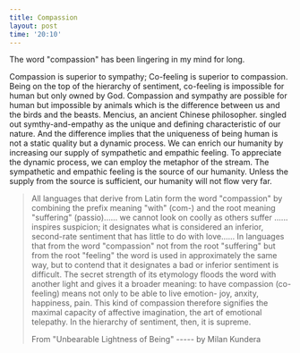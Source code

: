 ```yaml
---
title: Compassion
layout: post
time: '20:10'
---
```




<!--begin excerpt-->
The word "compassion" has been lingering in my mind for long. 

<!--end excerpt-->

Compassion is superior to sympathy; Co-feeling is superior to compassion. Being on the top of the hierarchy of sentiment, co-feeling is impossible for human but only owned by God. Compassion and sympathy are possible for human but impossible by animals which is the difference between us and the birds and the beasts. Mencius, an ancient Chinese philosopher. singled out symthy-and-empathy as the unique and defining characteristic of our nature. And the difference implies that the uniqueness of being human is not a static quality but a dynamic process. We can enrich our humanity by increasing our supply of sympathetic and empathic feeling. To appreciate the dynamic process, we can employ the metaphor of the stream. The sympathetic and empathic feeling is the source of our humanity. Unless the supply from the source is sufficient, our humanity will not flow very far.  

<blockquote>All languages that derive from Latin form the word "compassion" by combining the prefix meaning "with" (com-) and the root meaning "suffering" (passio)...... we cannot look on coolly as others suffer ...... inspires suspicion; it designates what is considered an inferior, second-rate sentiment that has little to do with love...... In languages that from the word "compassion" not from the root "suffering" but from the root "feeling" the word is used in approximately the same way, but to contend that it designates a bad or inferior sentiment is difficult. The secret strength  of its etymology floods the word with another light and gives it a broader meaning: to have compassion (co-feeling) means not only to be able to live emotion- joy, anxity, happiness, pain. This kind of compassion therefore signifies the maximal capacity of affective imagination, the art of emotional telepathy. In the hierarchy of sentiment, then, it is supreme.

From "Unbearable Lightness of Being" ----- by Milan Kundera</blockquote>
